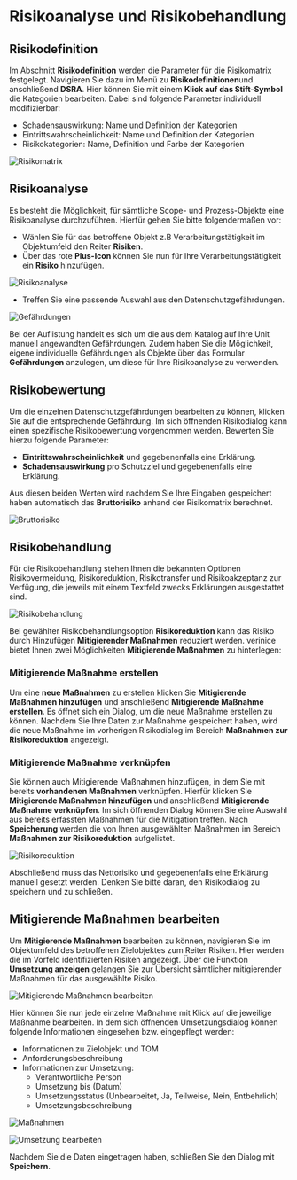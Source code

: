 <!-- © 2025 The Project Contributors - see AUTHORS.txt -->
# Risikoanalyse und Risikobehandlung

## Risikodefinition

Im Abschnitt **Risikodefinition** werden die Parameter für die Risikomatrix festgelegt. Navigieren Sie dazu im Menü zu **Risikodefinitionen**und anschließend **DSRA**. Hier können Sie mit einem **Klick auf das Stift-Symbol** die Kategorien bearbeiten. Dabei sind folgende Parameter individuell modifizierbar:

- Schadensauswirkung: Name und Definition der Kategorien
- Eintrittswahrscheinlichkeit: Name und Definition der Kategorien
- Risikokategorien: Name, Definition und Farbe der Kategorien

![Risikomatrix](/assets/domain-ds-gvo/Bild23.png)

## Risikoanalyse

Es besteht die Möglichkeit, für sämtliche Scope- und Prozess-Objekte eine Risikoanalyse durchzuführen. Hierfür gehen Sie bitte folgendermaßen vor: 

- Wählen Sie für das betroffene Objekt z.B Verarbeitungstätigkeit im Objektumfeld den Reiter **Risiken**.
- Über das rote **Plus-Icon** können Sie nun für Ihre Verarbeitungstätigkeit ein **Risiko** hinzufügen.

![Risikoanalyse](/assets/domain-ds-gvo/Bild24.png)

- Treffen Sie eine passende Auswahl aus den Datenschutzgefährdungen.

![Gefährdungen](/assets/domain-ds-gvo/Bild25.png)

Bei der Auflistung handelt es sich um die aus dem Katalog auf Ihre Unit manuell angewandten Gefährdungen. Zudem haben Sie die Möglichkeit, eigene individuelle Gefährdungen als Objekte über das Formular **Gefährdungen** anzulegen, um diese für Ihre Risikoanalyse zu verwenden.

## Risikobewertung

Um die einzelnen Datenschutzgefährdungen bearbeiten zu können, klicken Sie auf die entsprechende Gefährdung. Im sich öffnenden Risikodialog kann einen spezifische Risikobewertung vorgenommen werden. Bewerten Sie hierzu folgende Parameter:

- **Eintrittswahrscheinlichkeit** und gegebenenfalls eine Erklärung.
- **Schadensauswirkung** pro Schutzziel und gegebenenfalls eine Erklärung.

Aus diesen beiden Werten wird nachdem Sie Ihre Eingaben gespeichert haben automatisch das **Bruttorisiko** anhand der Risikomatrix berechnet.

![Bruttorisiko](/assets/domain-ds-gvo/Bild26.png)

## Risikobehandlung

Für die Risikobehandlung stehen Ihnen die bekannten Optionen Risikovermeidung, Risikoreduktion, Risikotransfer und Risikoakzeptanz zur Verfügung, die jeweils mit einem Textfeld zwecks Erklärungen ausgestattet sind. 

![Risikobehandlung](/assets/domain-ds-gvo/Bild27.png)

Bei gewählter Risikobehandlungsoption **Risikoreduktion** kann das Risiko durch Hinzufügen **Mitigierender Maßnahmen** reduziert werden. verinice bietet Ihnen zwei Möglichkeiten **Mitigierende Maßnahmen** zu hinterlegen:

### Mitigierende Maßnahme erstellen

Um eine **neue Maßnahmen** zu erstellen klicken Sie **Mitigierende Maßnahmen hinzufügen** und anschließend **Mitigierende Maßnahme erstellen**. Es öffnet sich ein Dialog, um die neue Maßnahme erstellen zu können. Nachdem Sie Ihre Daten zur Maßnahme gespeichert haben, wird die neue Maßnahme im vorherigen Risikodialog im Bereich **Maßnahmen zur Risikoreduktion** angezeigt.

### Mitigierende Maßnahme verknüpfen

Sie können auch Mitigierende Maßnahmen hinzufügen, in dem Sie mit bereits **vorhandenen Maßnahmen** verknüpfen. Hierfür klicken Sie **Mitigierende Maßnahmen hinzufügen** und anschließend **Mitigierende Maßnahme verknüpfen**. Im sich öffnenden Dialog können Sie eine Auswahl aus bereits erfassten Maßnahmen für die Mitigation treffen. Nach **Speicherung** werden die von Ihnen ausgewählten Maßnahmen im Bereich **Maßnahmen zur Risikoreduktion** aufgelistet.

![Risikoreduktion](/assets/domain-ds-gvo/Bild28.png)

Abschließend muss das Nettorisiko und gegebenenfalls eine Erklärung manuell gesetzt werden. Denken Sie bitte daran, den Risikodialog zu speichern und zu schließen.

## Mitigierende Maßnahmen bearbeiten

Um **Mitigierende Maßnahmen** bearbeiten zu können, navigieren Sie im Objektumfeld des betroffenen Zielobjektes zum Reiter Risiken. Hier werden die im Vorfeld identifizierten Risiken angezeigt. Über die Funktion **Umsetzung anzeigen** gelangen Sie zur Übersicht sämtlicher mitigierender Maßnahmen für das ausgewählte Risiko. 

![Mitigierende Maßnahmen bearbeiten](/assets/domain-ds-gvo/Bild29.png)

Hier können Sie nun jede einzelne Maßnahme mit Klick auf die jeweilige Maßnahme bearbeiten. In dem sich öffnenden Umsetzungsdialog können folgende Informationen eingesehen bzw. eingepflegt werden:

- Informationen zu Zielobjekt und TOM 
- Anforderungsbeschreibung 
- Informationen zur Umsetzung: 
    - Verantwortliche Person
    - Umsetzung bis (Datum)
    - Umsetzungsstatus (Unbearbeitet, Ja, Teilweise, Nein, Entbehrlich)
    - Umsetzungsbeschreibung

![Maßnahmen](/assets/domain-ds-gvo/Bild30.png)

![Umsetzung bearbeiten](/assets/domain-ds-gvo/Bild31.png)

Nachdem Sie die Daten eingetragen haben, schließen Sie den Dialog mit **Speichern**.
